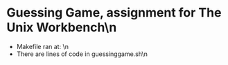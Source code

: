 # Guessing Game, assignment for The Unix Workbench\n
* Makefile ran at: \n
* There are lines of code in guessinggame.sh\n
